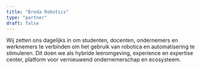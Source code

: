 ```yaml
---
title: "Breda Robotics"
type: "partner"
draft: false
---
```


Wij zetten ons dagelijks in om studenten, docenten, ondernemers en werknemers te verbinden om het gebruik van robotica en automatisering te stimuleren. Dit doen we als hybride leeromgeving, experience en expertise center, platform voor vernieuwend ondernemerschap en ecosysteem.